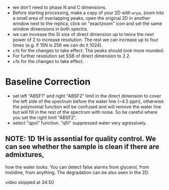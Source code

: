 - we don't need to phase N and C dimensions.
- Before starting processing, make a copy of your 2D with `wrpa`, zoom into a small area of 
overlapping peaks, open the original 2D in another window next to the replica, click on "exactzoom"
icon and set the same window dimensions in both spectra.
- we can increase the SI size of direct dimension up to twice the next power of 2 to increase resolution.
The rest we can increase up to four times (e.g. if 15N is 256 we can do it 1024).
- `xfb` for the changes to take effect. The peaks should look more rounded.
- For further resolution set SSB of direct dimension to 2.2.
- `xfb` for the changes to take effect.

# Baseline Correction
- set left "ABSF1" and right "ABSF2" limit in the direct dimension to cover the left side of the spectrum before
 the water line (~4.5 ppm), otherwise the polynomial function will be confused and will remove
the water line but will fill in the rest of the spectrum with noise. So be careful where you
set the right limit "ABSF2".
- select "qpol" function. "qfil" suppressed water very agressively.



## NOTE: 1D 1H is assential for quality control. We can see whether the sample is clean if there are admixtures, 
how the water looks. You can detect false alarms from glycerol, from histidine, from anything. The degradation
can be also seen in the 2D.

video stopped at 34:50